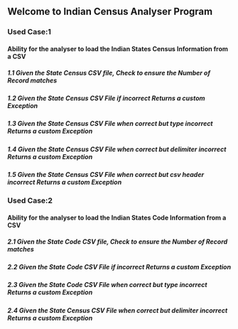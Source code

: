 ## Welcome to Indian Census Analyser Program
### Used Case:1
#### Ability for the analyser to load the Indian States Census Information from a CSV
##### 1.1 Given the State Census CSV file, Check to ensure the Number of Record matches
##### 1.2 Given the State Census CSV File if incorrect Returns a custom Exception
##### 1.3 Given the State Census CSV File when correct but type incorrect Returns a custom Exception
##### 1.4 Given the State Census CSV File when correct but delimiter incorrect Returns a custom Exception
##### 1.5 Given the State Census CSV File when correct but csv header incorrect Returns a custom Exception
### Used Case:2
#### Ability for the analyser to load the Indian States Code Information from a CSV
##### 2.1 Given the State Code CSV file, Check to ensure the Number of Record matches
##### 2.2 Given the State Code CSV File if incorrect Returns a custom Exception
##### 2.3 Given the State Code CSV File when correct but type incorrect Returns a custom Exception
##### 2.4 Given the State Census CSV File when correct but delimiter incorrect Returns a custom Exception